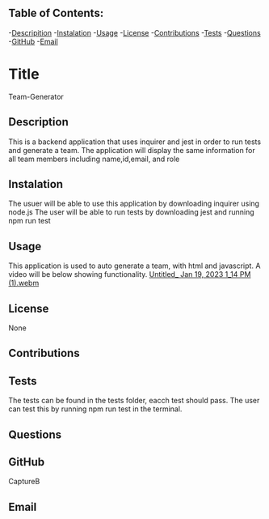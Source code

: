 ## Table of Contents: 
-[Descripition](#Description)
    -[Instalation](#Instalation)
    -[Usage](#Usage)
    -[License](#License)
    -[Contributions](#Contributions)
    -[Tests](#Tests)
    -[Questions](#Questions)
    -[GitHub](#GitHub)
    -[Email](#Email)
    
#  Title 
Team-Generator

##  Description
This is a backend application that uses inquirer and jest in order to run tests and generate a team. The application will display the same information for all team members including name,id,email, and role

## Instalation
The usuer will be able to use this application by downloading inquirer using node.js The user will be able to run tests by downloading jest and running npm run test

## Usage
This application is used to auto generate a team, with html and javascript. A video will be below showing functionality.
[Untitled_ Jan 19, 2023 1_14 PM (1).webm](https://user-images.githubusercontent.com/114364879/213550525-6321e299-f25b-4dbd-bd64-2de4e3af6621.webm)


## License
None

## Contributions


## Tests
The tests can be found in the tests folder, eacch test should pass. The user can test this by running npm run test in the terminal.

## Questions


## GitHub 
CaptureB

## Email
